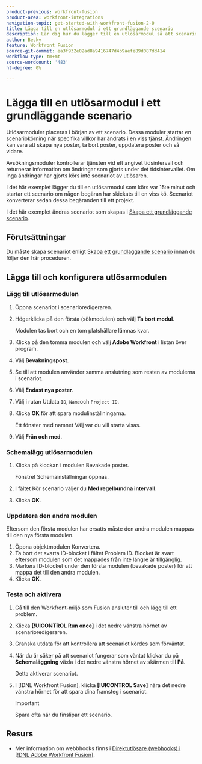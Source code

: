 ```yaml
---
product-previous: workfront-fusion
product-area: workfront-integrations
navigation-topic: get-started-with-workfront-fusion-2-0
title: Lägga till en utlösarmodul i ett grundläggande scenario
description: Lär dig hur du lägger till en utlösarmodul så att scenariot regelbundet kan söka efter nya begäranden och konvertera dem till projekt.
author: Becky
feature: Workfront Fusion
source-git-commit: ea3f932e02ad8a9416747d4b9aefe89d087dd414
workflow-type: tm+mt
source-wordcount: '483'
ht-degree: 0%

---
```


# Lägga till en utlösarmodul i ett grundläggande scenario

Utlösarmoduler placeras i början av ett scenario. Dessa moduler startar en scenariokörning när specifika villkor har ändrats i en viss tjänst. Ändringen kan vara att skapa nya poster, ta bort poster, uppdatera poster och så vidare.

Avsökningsmoduler kontrollerar tjänsten vid ett angivet tidsintervall och returnerar information om ändringar som gjorts under det tidsintervallet. Om inga ändringar har gjorts körs inte scenariot av utlösaren.

I det här exemplet lägger du till en utlösarmodul som körs var 15:e minut och startar ett scenario om någon begäran har skickats till en viss kö. Scenariot konverterar sedan dessa begäranden till ett projekt.

I det här exemplet ändras scenariot som skapas i [Skapa ett grundläggande scenario](/help/quicksilver/workfront-fusion/get-started/build-practice-scenarios/create-simple-scenario.md).

## Förutsättningar

Du måste skapa scenariot enligt [Skapa ett grundläggande scenario](/help/quicksilver/workfront-fusion/get-started/build-practice-scenarios/create-simple-scenario.md) innan du följer den här proceduren.

## Lägga till och konfigurera utlösarmodulen

### Lägg till utlösarmodulen

1. Öppna scenariot i scenarioredigeraren.
1. Högerklicka på den första (sökmodulen) och välj **Ta bort modul**.

   Modulen tas bort och en tom platshållare lämnas kvar.

1. Klicka på den tomma modulen och välj **Adobe Workfront** i listan över program.
1. Välj **Bevakningspost**.
1. Se till att modulen använder samma anslutning som resten av modulerna i scenariot.
1. Välj **Endast nya poster**.
1. Välj i rutan Utdata `ID`, `Name`och `Project ID`.
1. Klicka **OK** för att spara modulinställningarna.

   Ett fönster med namnet Välj var du vill starta visas.

1. Välj **Från och med**.

### Schemalägg utlösarmodulen

1. Klicka på klockan i modulen Bevakade poster.

   Fönstret Schemainställningar öppnas.

1. I fältet Kör scenario väljer du **Med regelbundna intervall**.

1. Klicka **OK**.

### Uppdatera den andra modulen

Eftersom den första modulen har ersatts måste den andra modulen mappas till den nya första modulen.

1. Öppna objektmodulen Konvertera.
1. Ta bort det svarta ID-blocket i fältet Problem ID. Blocket är svart eftersom modulen som det mappades från inte längre är tillgänglig.
1. Markera ID-blocket under den första modulen (bevakade poster) för att mappa det till den andra modulen.
1. Klicka **OK**.

### Testa och aktivera

1. Gå till den Workfront-miljö som Fusion ansluter till och lägg till ett problem.
1. Klicka **[!UICONTROL Run once]** i det nedre vänstra hörnet av scenarioredigeraren.
1. Granska utdata för att kontrollera att scenariot kördes som förväntat.
1. När du är säker på att scenariot fungerar som väntat klickar du på **Schemaläggning** växla i det nedre vänstra hörnet av skärmen till **På**.

   Detta aktiverar scenariot.
1. I [!DNL Workfront Fusion], klicka **[!UICONTROL Save]** nära det nedre vänstra hörnet för att spara dina framsteg i scenariot.

   >[!IMPORTANT]
   >
   >Spara ofta när du finslipar ett scenario.

## Resurs

* Mer information om webbhooks finns i [Direktutlösare (webhooks) i [!DNL Adobe Workfront Fusion]](/help/quicksilver/workfront-fusion/webhooks/instant-triggers-webhooks.md).
